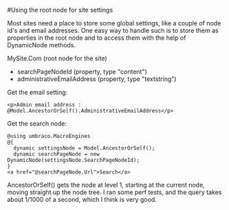 #Using the root node for site settings
<!-- original author Jonas Eriksson -->
Most sites need a place to store some global settings, like a couple of node id's and email addresses. One easy way to handle such is to store them as properties in the root node and to access them with the help of DynamicNode methods.

MySite.Com (root node for the site)
- searchPageNodeId (property, type "content")
- administrativeEmailAddress (property, type "textstring")

Get the email setting:

    <p>Admin email address : @Model.AncestorOrSelf().AdministrativeEmailAddress</p>

Get the search node:

    @using umbraco.MacroEngines
    @{
      dynamic settingsNode = Model.AncestorOrSelf();
      dynamic searchPageNode = new DynamicNode(settingsNode.SearchPageNodeId);
    }
    <a href="@searchPageNode.Url">Search</a>

AncestorOrSelf() gets the node at level 1, starting at the current node, moving straight up the node tree.
I ran some perf tests, and the query takes about 1/1000 of a second, which I think is very good.